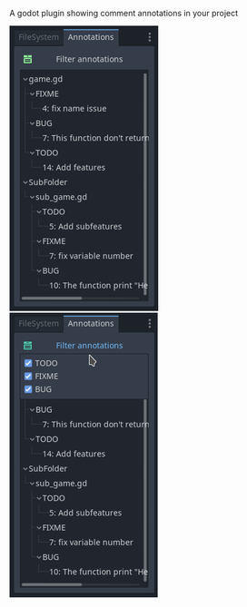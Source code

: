 A godot plugin showing comment annotations in your project

![Screenshot of the annotation tree](addons/annotations_tree/img/dock.png)
![Screenshot of the filtering](addons/annotations_tree/img/filter.png)
